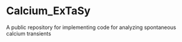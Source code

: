 # Calcium_ExTaSy
A public repository for implementing code for analyzing spontaneous calcium transients
